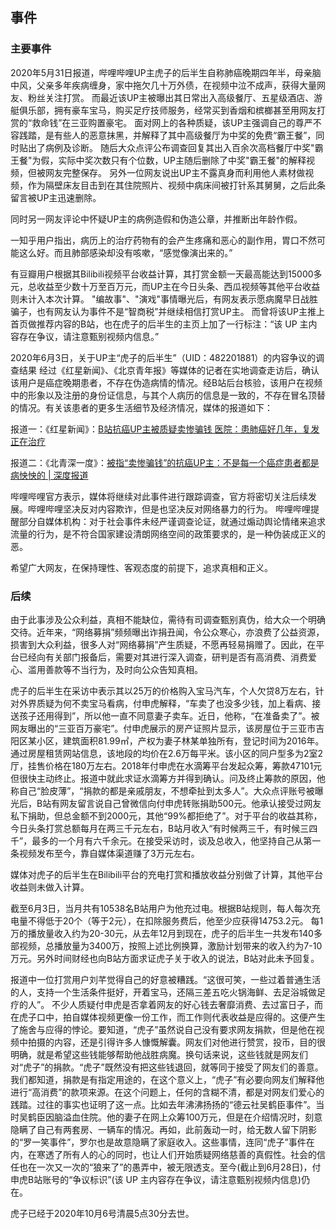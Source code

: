 ## 事件
### 主要事件
2020年5月31日报道，哔哩哔哩UP主虎子的后半生自称肺癌晚期四年半，母亲脑中风，父亲多年疾病缠身，家中拖欠几十万外债，在视频中泣不成声，获得大量网友、粉丝关注打赏。 而最近该UP主被曝出其日常出入高级餐厅、五星级酒店、游艇俱乐部，拥有豪车宝马，购买足疗技师服务，经常买到香烟和槟榔甚至用网友打赏的“救命钱”在三亚购置豪宅。 面对网上的各种质疑，该UP主强调自己的尊严不容践踏，是有些人的恶意抹黑，并解释了其中高级餐厅为中奖的免费“霸王餐”，同时贴出了病例及诊断。 随后大众点评公布调查回复其出入百余次高档餐厅中奖"霸王餐"为假，实际中奖次数只有个位数，UP主随后删除了中奖"霸王餐"的解释视频，但被网友完整保存。 另外一位网友说出UP主不露真身而利用他人素材做视频，作为隔壁床友目击到在其住院照片、视频中病床间被打针系其舅舅，之后此条留言被UP主迅速删除。

同时另一网友评论中怀疑UP主的病例造假和伪造公章，并推断出年龄作假。

一知乎用户指出，病历上的治疗药物有的会产生疼痛和恶心的副作用，胃口不然可能这么好。而且肺部感染却没有咳嗽，“感觉像演出来的。” 

有豆瓣用户根据其Bilibili视频平台收益计算，其打赏金额一天最高能达到15000多元，总收益至少数十万至百万元，而UP主在今日头条、西瓜视频等其他平台收益则未计入本次计算。 "编故事"、"演戏"事情曝光后，有网友表示愿病魔早日战胜骗子，也有网友认为事件不是“智商税”并继续相信打赏UP主。 而曾将该UP主推上首页做推荐内容的B站，也在虎子的后半生的主页上加了一行标注：“该 UP 主内容存在争议，请注意甄别视频内信息。”

2020年6月3日，关于UP主“虎子的后半生”（UID：482201881）的内容争议的调查结果 经过《红星新闻》、《北京青年报》等媒体的记者在实地调查走访后，确认该用户是癌症晚期患者，不存在伪造病情的情况。经B站后台核验，该用户在视频中的形象以及注册的身份证信息，与其个人病历的信息是一致的，不存在冒名顶替的情况。有关该患者的更多生活细节及经济情况，媒体的报道如下：

报道一：《红星新闻》：[B站抗癌UP主被质疑卖惨骗钱 医院：患肺癌好几年，复发正在治疗](https://baijiahao.baidu.com/s?id=1668381913214082218)

报道二：《北青深一度》：[被指“卖惨骗钱”的抗癌UP主：不是每一个癌症患者都是病怏怏的 | 深度报道](https://user.guancha.cn/main/content?id=321593)


哔哩哔哩官方表示，媒体将继续对此事件进行跟踪调查，官方将密切关注后续发展。哔哩哔哩坚决反对内容欺诈，但是也坚决反对网络暴力的行为。 哔哩哔哩提醒部分自媒体机构：对于社会事件未经严谨调查论证，就通过煽动舆论情绪来追求流量的行为，是不符合国家建设清朗网络空间的政策要求的，是一种伪装成正义的恶。

希望广大网友，在保持理性、客观态度的前提下，追求真相和正义。
### 后续
由于此事涉及公众利益，真相不能缺位，需待有司调查甄别真伪，给大众一个明确交待。近年来，“网络募捐”频频曝出诈捐丑闻，令公众寒心，亦浪费了公益资源，损害到大众利益，很多人对“网络募捐”产生质疑，不愿再轻易捐赠了。因此，在平台已经向有关部门报备后，需要对其进行深入调查，研判是否有高消费、消费爱心、滥用善款等不当行为，及时向公众告知真相。

虎子的后半生在采访中表示其以25万的价格购入宝马汽车，个人欠贷8万左右，针对外界质疑为何不卖宝马看病，付申虎解释，“车卖了也没多少钱，加上看病、接送孩子还用得到”，所以他一直不同意妻子卖车。近日，他称，“在准备卖了”。被网友曝出的“三亚百万豪宅”。付申虎展示的房产证照片显示，该房屋位于三亚市吉阳区某小区，建筑面积81.99㎡，产权为妻子林某单独所有，登记时间为2016年。通过房屋租赁网站信息，该地段的均价在2.6万每平米。该小区的同户型多为2室2厅，挂售价格在180万左右。2018年付申虎在水滴筹平台发起众筹，筹款47101元但很快主动终止。报道中就此求证水滴筹方并得到确认。问及终止筹款的原因，他称自己“脸皮薄”，“捐款的都是亲戚朋友，不想牵扯到太多人”。大众点评账号被曝光后，B站有网友留言说自己曾微信向付申虎转账捐助500元。他承认接受过网友私下捐助，但总金额不到2000元，其他“99%都拒绝了”。对于平台的收益其称，今日头条打赏总额每月在两三千元左右，B站月收入“有时候两三千，有时候三四千”，最多的一个月有六千余元。在接受采访时，谈及总收入，他坚持自己从第一条视频发布至今，靠自媒体渠道赚了3万元左右。

媒体对虎子的后半生在Bilibili平台的充电打赏和播放收益分别做了计算，其他平台收益则未做入计算。

截至6月3日，当月共有10538名B站用户为他充过电。根据B站规则，每人每次充电量不得低于20个（等于2元），在扣除服务费后，他至少应获得14753.2元。 每1万的播放量收入约为20-30元，从去年12月到现在，虎子的后半生一共发布140多部视频，总播放量为3400万，按照上述比例换算，激励计划带来的收入约为7-10万元。另外时间财经也向B站方面求证虎子关于收入的说法，B站对此未予回复。

报道中一位打赏用户刘芊觉得自己的好意被糟践。“这很可笑，一些过着普通生活的人，支持一个生活条件挺好，开着宝马，还隔三差五吃火锅海鲜、去足浴城做足疗的人”。 不少人质疑付申虎是否拿着网友的好心钱去奢靡消费、去过富日子，而在虎子口中，拍自媒体视频更像一份工作，而工作则代表收益是应得的。这便产生了施舍与应得的悖论。要知道，“虎子”虽然说自己没有要求网友捐款，但是他在视频中拍摄的内容，还是引得许多人慷慨解囊。网友们对他进行赞赏，投币，目的很明确，就是希望这些钱能够帮助他战胜病魔。换句话来说，这些钱就是网友们对“虎子”的捐款。“虎子”既然没有把这些钱退回，就等同于接受了网友们的善意。我们都知道，捐款是有指定用途的，在这个意义上，“虎子”有必要向网友们解释他进行“高消费”的款项来源。在这个问题上，任何的含糊不清，都是对网友们爱心的践踏。过往的事实也证明了这一点。比如去年沸沸扬扬的“德云社吴鹤臣事件”。当时吴鹤臣因脑溢血住院。他的妻子在网上众筹100万元，但是在介绍情况时，刻意隐瞒了自己有两套房、一辆车的情况。再如，此前轰动一时，给无数人留下阴影的“罗一笑事件”，罗尔也是故意隐瞒了家庭收入。这些事情，连同“虎子”事件在内，在寒透了所有人的心的同时，也让人们开始质疑网络慈善的真假性。社会的信任也在一次又一次的“狼来了”的愚弄中，被无限透支。至今(截止到6月28日)，付申虎B站账号的“争议标识”(该 UP 主内容存在争议，请注意甄别视频内信息)仍在。

虎子已经于2020年10月6号清晨5点30分去世。

